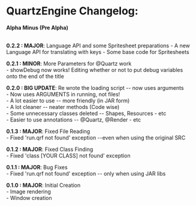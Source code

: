 QuartzEngine Changelog:
==============

<strong>Alpha Minus (Pre Alpha) </strong> <br><br>

<strong>0.2.2 : MAJOR</strong>: Language API and some Spritesheet preparations
&#45; A new Language API for translating with keys
&#45; Some base code for Spritesheets

<strong>0.2.1 : MINOR</strong>: More Parameters for @Quartz work<br>
&#45; showDebug now works!  Editing whether or not to put debug variables onto the end of the title 

<strong>0.2.0 : BIG UPDATE</strong>: Re wrote the loading script -- now uses arguments<br>
&#45; Now uses ARGUMENTS in running, not files!<br>
&#45; A lot easier to use -- more friendly (in JAR form)<br>
&#45; A lot cleaner -- neater methods (Code wise)<br>
&#45; Some unnecessary classes deleted -- Shapes, Resources - etc<br>
&#45; Easier to use annotations -- @Quartz, @Render - etc<br>

<strong>0.1.3 : MAJOR</strong>: Fixed File Reading<br>
&#45; Fixed 'run.qrf not found'  exception --even when using the original SRC<br>

<strong>0.1.2 : MAJOR</strong>: Fixed Class Finding<br>
&#45; Fixed 'class [YOUR CLASS] not found' exception<br>

<strong>0.1.1 : MAJOR</strong>: Bug Fixes <br>
&#45; Fixed 'run.qrf not found' exception -- only when using JAR libs <br>

<strong>0.1.0 : MAJOR</strong>: Initial Creation<br>
&#45; Image rendering<br>
&#45; Window creation<br>


